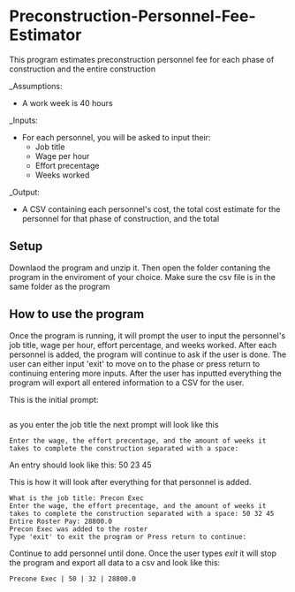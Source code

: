# Preconstruction-Personnel-Fee-Estimator
This program estimates preconstruction personnel fee for each phase of construction and the entire construction

_Assumptions:

* A work week is 40 hours

_Inputs:

* For each personnel, you will be asked to input their:
  * Job title
  * Wage per hour
  * Effort precentage 
  * Weeks worked

_Output:

* A CSV containing each personnel's cost, the total cost estimate for the personnel for that phase of construction, and the total  

## Setup

Downlaod the program and unzip it. Then open the folder contaning the program in the enviroment of your choice. Make sure the csv file is in the same folder as the program

## How to use the program

Once the program is running, it will prompt the user to input the personnel's job title, wage per hour, effort percentage, and weeks worked. After each personnel is added, the program will continue to ask if the user is done. The user can either input 'exit' to move on to the phase or press return to continuing entering more inputs. After the user has inputted everything the program will export all entered information to a CSV for the user. 

This is the initial prompt: 

```What is the job title: 
```
as you enter the job title the next prompt will look like this

```What is the job title: Precon Exec
Enter the wage, the effort precentage, and the amount of weeks it takes to complete the construction separated with a space:  
```

An entry should look like this: 50 23 45

This is how it will look after everything for that personnel is added.

```Current roster: 
What is the job title: Precon Exec
Enter the wage, the effort precentage, and the amount of weeks it takes to complete the construction separated with a space: 50 32 45
Entire Roster Pay: 28800.0
Precon Exec was added to the roster
Type 'exit' to exit the program or Press return to continue: 
```
Continue to add personnel until done. Once the user types _exit_ it will stop the program and export all data to a csv and look like this: 

```
Precone Exec | 50 | 32 | 28800.0
